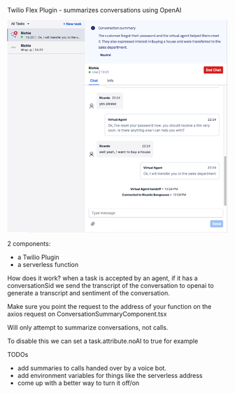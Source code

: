Twilio Flex Plugin - summarizes conversations using OpenAI

![How does it look](https://github.com/rbangueses/summarize-conversations/blob/main/image.png?raw=true)

2 components:
- a Twilio Plugin
- a serverless function

How does it work? when a task is accepted by an agent, if it has a conversationSid we send the transcript of the conversation to openai to generate a transcript and sentiment of the conversation. 


Make sure you point the request to the address of your function on the axios request on ConversationSummaryComponent.tsx 

Will only attempt to summarize conversations, not calls. 

To disable this we can set a task.attribute.noAI to true for example

TODOs 
- add summaries to calls handed over by a voice bot. 
- add environment variables for things like the serverless address
- come up with a better way to turn it off/on

